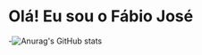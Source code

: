 # Olá! Eu sou o Fábio José 
-![Anurag's GitHub stats](https://github-readme-stats.vercel.app/api?username=anuraghazra&show_icons=true&bg_color=00000000)
